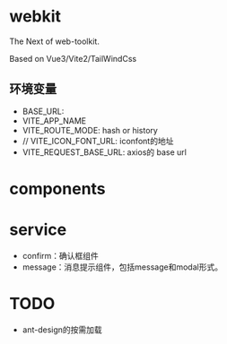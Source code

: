 # webkit

The Next of web-toolkit.

Based on Vue3/Vite2/TailWindCss

## 环境变量

- BASE_URL:
- VITE_APP_NAME
- VITE_ROUTE_MODE: hash or history
- // VITE_ICON_FONT_URL: iconfont的地址
- VITE_REQUEST_BASE_URL: axios的 base url

# components


# service

- confirm：确认框组件
- message：消息提示组件，包括message和modal形式。

# TODO

- ant-design的按需加载
